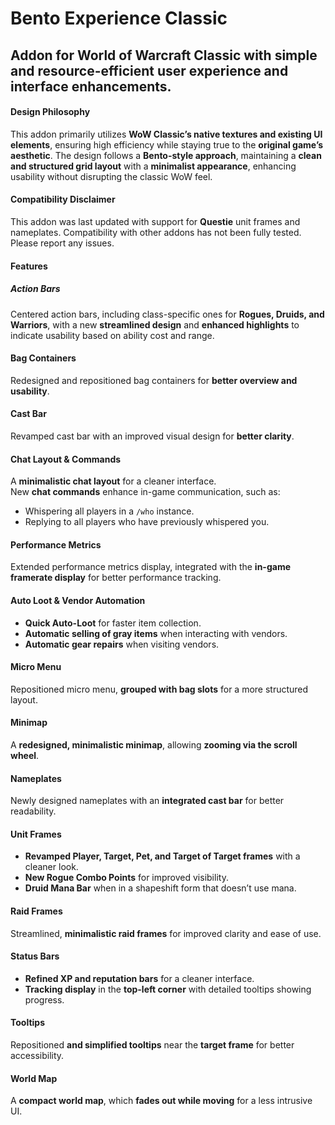 # Bento Experience Classic

## Addon for World of Warcraft Classic with simple and resource-efficient user experience and interface enhancements.

#### Design Philosophy  
This addon primarily utilizes **WoW Classic’s native textures and existing UI elements**, ensuring high efficiency while staying true to the **original game’s aesthetic**. The design follows a **Bento-style approach**, maintaining a **clean and structured grid layout** with a **minimalist appearance**, enhancing usability without disrupting the classic WoW feel.  

#### Compatibility Disclaimer
This addon was last updated with support for **Questie** unit frames and nameplates. Compatibility with other addons has not been fully tested. Please report any issues.

#### Features

##### **Action Bars**  
Centered action bars, including class-specific ones for **Rogues, Druids, and Warriors**, with a new **streamlined design** and **enhanced highlights** to indicate usability based on ability cost and range.  

#### **Bag Containers**  
Redesigned and repositioned bag containers for **better overview and usability**.  

#### **Cast Bar**  
Revamped cast bar with an improved visual design for **better clarity**.  

#### **Chat Layout & Commands**  
A **minimalistic chat layout** for a cleaner interface.  
New **chat commands** enhance in-game communication, such as:  
- Whispering all players in a `/who` instance.  
- Replying to all players who have previously whispered you.  

#### **Performance Metrics**  
Extended performance metrics display, integrated with the **in-game framerate display** for better performance tracking.  

#### **Auto Loot & Vendor Automation**  
- **Quick Auto-Loot** for faster item collection.  
- **Automatic selling of gray items** when interacting with vendors.  
- **Automatic gear repairs** when visiting vendors.  

#### **Micro Menu**  
Repositioned micro menu, **grouped with bag slots** for a more structured layout.  

#### **Minimap**  
A **redesigned, minimalistic minimap**, allowing **zooming via the scroll wheel**.  

#### **Nameplates**  
Newly designed nameplates with an **integrated cast bar** for better readability.  

#### **Unit Frames**  
- **Revamped Player, Target, Pet, and Target of Target frames** with a cleaner look.  
- **New Rogue Combo Points** for improved visibility.  
- **Druid Mana Bar** when in a shapeshift form that doesn’t use mana.  

#### **Raid Frames**  
Streamlined, **minimalistic raid frames** for improved clarity and ease of use.  

#### **Status Bars**  
- **Refined XP and reputation bars** for a cleaner interface.  
- **Tracking display** in the **top-left corner** with detailed tooltips showing progress.  

#### **Tooltips**  
Repositioned **and simplified tooltips** near the **target frame** for better accessibility.  

#### **World Map**  
A **compact world map**, which **fades out while moving** for a less intrusive UI.  